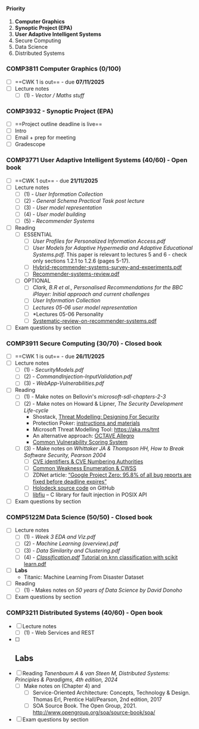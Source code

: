 #### Priority
1. **Computer Graphics**
2. **Synoptic Project (EPA)**
3. **User Adaptive Intelligent Systems**
4. Secure Computing
5. Data Science
6. Distributed Systems
### COMP3811 **Computer Graphics** (0/100)
- [ ] ==CWK 1 is out== - due **07/11/2025**
- [ ] Lecture notes  
	- [ ] (1) - _Vector / Maths stuff_
### COMP3932 - **Synoptic Project (EPA)**
- [ ] ==Project outline deadline is live==
- [ ] Intro
- [ ] Email + prep for meeting
- [ ] Gradescope
### COMP3771 **User Adaptive Intelligent Systems** (40/60) - Open book
- [ ] ==CWK 1 out== - due **21/11/2025**
- [ ] Lecture notes 
	- [ ] (1) - _User Information Collection_
	- [ ] (2) - _General Schema Practical Task post lecture_
	- [ ] (3) - _User model representation_
	- [ ] (4) - _User model building_
	- [ ] (5) - _Recommender Systems_
- [ ] Reading
	- [ ] ESSENTIAL
		- [ ] *User Profiles for Personalized Information Access.pdf*
		- [ ] *User Models for Adaptive Hypermedia and Adaptive Educational Systems.pdf.* This paper is relevant to lectures 5 and 6 - check only sections 1.2.1 to 1.2.6 (pages 5-17).
		- [ ] [Hybrid-recommender-systems-survey-and-experiments.pdf](https://minerva.leeds.ac.uk/ultra/courses/_567316_1/outline/file/_13440071_1)
		- [ ] [Recommender-systems-review.pdf](https://minerva.leeds.ac.uk/ultra/courses/_567316_1/outline/file/_13440072_1)
	- [ ] OPTIONAL
		- [ ] *Clark, B.R et al., Personalised Recommendations for the BBC iPlayer: Initial approach and current challenges*
		- [ ] *User Information Collection*
		- [ ] *Lectures 05-06 user model representation*
		- [ ] *Lectures 05-06 Personality
		- [ ] [Systematic-review-on-recommender-systems.pdf](https://minerva.leeds.ac.uk/ultra/courses/_567316_1/outline/file/_13440075_1)
- [ ] Exam questions by section
### COMP3911 Secure Computing (30/70) - Closed book
- [ ] ==CWK 1 is out== - due **26/11/2025**
- [ ] Lecture notes
	- [ ] (1) - _SecurityModels.pdf_
	- [ ] (2) - _CommandInjection-InputValidation.pdf_
	- [ ] (3) - _WebApp-Vulnerabilities.pdf_
- [ ] Reading
	- [ ] (1) - Make notes on Bellovin's *microsoft-sdl-chapters-2-3*
	- [ ] (2) - Make notes on Howard & Lipner, *The Security Development Life-cycle*  
		- Shostack, [Threat Modelling: Designing For Security](https://www.vlebooks.com/vleweb/Product/Index/345515)  
		- Protection Poker: [instructions and materials](https://www.sintef.no/protection-poker)  
		- Microsoft Threat Modelling Tool: https://aka.ms/tmt  
		- An alternative approach: [OCTAVE Allegro](https://resources.sei.cmu.edu/library/asset-view.cfm?assetID=8419)  
		- [Common Vulnerability Scoring System](https://www.first.org/cvss/user-guide)
	- [ ] (3) - Make notes on *Whittaker JA & Thompson HH, How to Break Software Security, Pearson 2004*
		- [ ] [CVE identifiers & CVE Numbering Authorities](https://cve.mitre.org/)
		- [ ] [Common Weakness Enumeration & CWSS](https://cwe.mitre.org/)
		- [ ] ZDNet article: [“Google Project Zero: 95.8% of all bug reports are fixed before deadline expires”](https://www.zdnet.com/article/google-project-zero-95-8-of-all-bug-reports-are-fixed-before-deadline-expires/)
		- [ ] [Holodeck source code](https://github.com/SecurityInnovation/Holodeck) on GitHub
		- [ ] [libfiu](https://blitiri.com.ar/p/libfiu/) – C library for fault injection in POSIX API
- [ ] Exam questions by section
### COMP5122M Data Science (50/50) - Closed book
- [ ] Lecture notes 
	- [ ] (1) - *Week 3 EDA and Viz.pdf*
	- [ ] (2) - *Machine Learning (overview).pdf*
	- [ ] (3) - *Data Similarity and Clustering.pdf*
	- [ ] (4) - _[Classification.pdf](https://minerva.leeds.ac.uk/ultra/courses/_571240_1/outline/file/_13606315_1)_
		[Tutorial on knn classification with scikit learn.pdf](https://minerva.leeds.ac.uk/ultra/courses/_571240_1/outline/file/_13606314_1)
- [ ] **Labs**
	-  Titanic: Machine Learning From Disaster Dataset
- [ ] Reading 
	- [ ] (1) - Makes notes on *50 years of Data Science by David Donoho*
- [ ] Exam questions by section
### COMP3211 Distributed Systems (40/60) - Open book
- [ ] Lecture notes 
	- [ ] (1) - Web Services and REST
- [ ] **Labs**
	- 
- [ ] Reading *Tanenbaum A & van Steen M, Distributed Systems: Principles & Paradigms, 4th edition, 2024*
	- [ ] Make notes on (Chapter 4) and
		- [ ] Service-Oriented Architecture: Concepts, Technology & Design. Thomas Erl, Prentice Hall/Pearson, 2nd edition, 2017
		- [ ] SOA Source Book. The Open Group, 2021. http://www.opengroup.org/soa/source-book/soa/
- [ ] Exam questions by section